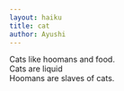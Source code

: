 ```yaml
---
layout: haiku
title: cat
author: Ayushi
---
```


Cats like hoomans and food.<br>
Cats are liquid<br>
Hoomans are slaves of cats.<br>

